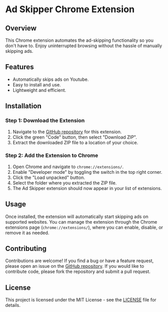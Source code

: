 # Ad Skipper Chrome Extension

## Overview

This Chrome extension automates the ad-skipping functionality so you don't have to. Enjoy uninterrupted browsing without the hassle of manually skipping ads.

## Features

- Automatically skips ads on Youtube.
- Easy to install and use.
- Lightweight and efficient.

## Installation

### Step 1: Download the Extension

1. Navigate to the [GitHub repository](https://github.com/HashirA123/Ad-Skipper) for this extension.
2. Click the green "Code" button, then select "Download ZIP".
3. Extract the downloaded ZIP file to a location of your choice.

### Step 2: Add the Extension to Chrome

1. Open Chrome and navigate to `chrome://extensions/`.
2. Enable "Developer mode" by toggling the switch in the top right corner.
3. Click the "Load unpacked" button.
4. Select the folder where you extracted the ZIP file.
5. The Ad Skipper extension should now appear in your list of extensions.

## Usage

Once installed, the extension will automatically start skipping ads on supported websites. You can manage the extension through the Chrome extensions page (`chrome://extensions/`), where you can enable, disable, or remove it as needed.

## Contributing

Contributions are welcome! If you find a bug or have a feature request, please open an issue on the [GitHub repository](https://github.com/HashirA123/Ad-Skipper/issues). If you would like to contribute code, please fork the repository and submit a pull request.

## License

This project is licensed under the MIT License - see the [LICENSE](https://github.com/HashirA123/Ad-Skipper/blob/main/LICENSE) file for details.
